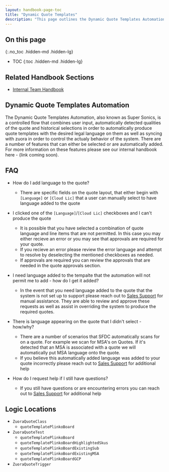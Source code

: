```yaml
---
layout: handbook-page-toc
title: "Dynamic Quote Templates"
description: "This page outlines the Dynamic Quote Templates Automation in Salesforce that supported the Super Sonics project. It includes both information for the end user, answers frequently asked questions as well as highlights the location of the related techincal logic in the code."
---
```

## On this page
{:.no_toc .hidden-md .hidden-lg}

- TOC
{:toc .hidden-md .hidden-lg}


## Related Handbook Sections 
- [Internal Team Handbook](https://gitlab-com.gitlab.io/licensing/)


## Dynamic Quote Templates Automation
The Dynamic Quote Templates Automation, also known as Super Sonics, is a controlled flow that combines user input, automatically detected qualities of the quote and historical selections in order to automatically produce quote templates with the desired legal language on them as well as syncing with zuora in order to control the actualy behavior of the system. There are a number of features that can either be selected or are automatically added. For more information on these features please see our internal handbook here - (link coming soon). 


## FAQ
- How do I add language to the quote? 
   - There are specific fields on the quote layout, that either begin with `[Language]` or `[Cloud Lic]` that a user can manually select to have language added to the quote

- I clicked one of the `[Language]`/`[Cloud Lic]` checkboxes and I can't produce the quote
   - It is possible that you have selected a combination of quote language and line items that are not permitted. In this case you may either recieve an error or you may see that approvals are required for your quote. 
   - If you recieve an error please review the error language and attempt to resolve by deselecting the mentioned checkboxes as needed. 
   - If approvals are required you can review the approvals that are needed in the quote approvals section. 

- I need language added to the tempalte that the automation will not permit me to add - how do I get it added? 
   - In the event that you need language added to the quote that the system is not set up to support please reach out to [Sales Support](/handbook/sales/field-operations/sales-operations/#how-to-communicate-with-us) for manual assistance. They are able to review and approve these requests as well as assist in overriding the system to produce the required quotes. 

- There is language appearing on the quote that I didn't select - how/why? 
   - There are a number of scenarios that SFDC automatically scans for on a quote. For example we scan for MSA's on Quotes. If it's detected that an MSA is associated with a quote we will automatically put MSA language onto the quote.
   - If you believe this automatically added language was added to your quote incorrectly please reach out to [Sales Support](/handbook/sales/field-operations/sales-operations/#how-to-communicate-with-us) for additional help

- How do I request help if I still have questions? 
   - If you still have questions or are encountering errors you can reach out to [Sales Support](/handbook/sales/field-operations/sales-operations/#how-to-communicate-with-us) for additional help 


## Logic Locations
-  `ZuoraQuoteClass`
   - `quoteTemplatePlinkoBoard`
- `ZuoraQuoteTest`
   - `quoteTemplatePlinkoBoard`
   - `quoteTemplatePlinkoBoardHighlightedSkus`
   - `quoteTemplatePlinkoBoardExistingSub`
   - `quoteTemplatePlinkoBoardExistingMSA`
   - `quoteTemplatePlinkoBoardGCP`
- `ZuoraQuoteTrigger`
